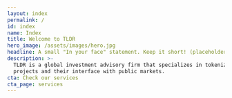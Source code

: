 ```yaml
---
layout: index
permalink: /
id: index
name: Index
title: Welcome to TLDR
hero_image: /assets/images/hero.jpg
headline: A small "In your face" statement. Keep it short! (placeholder)
description: >-
  TLDR is a global investment advisory firm that specializes in tokenization
  projects and their interface with public markets.
cta: Check our services
cta_page: services
---
```


